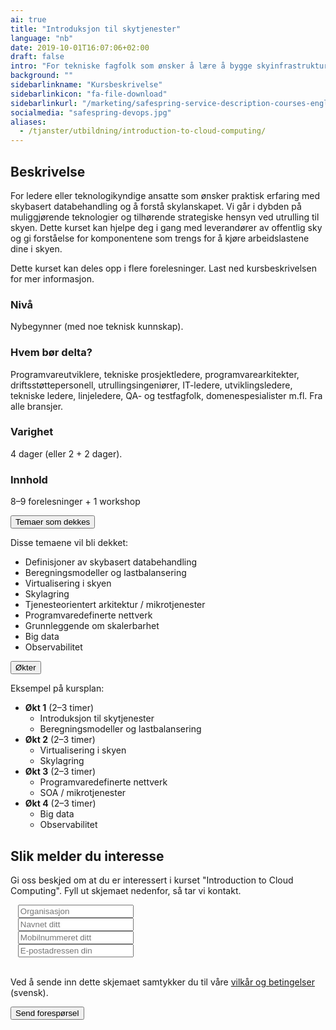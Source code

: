 ```yaml
---
ai: true
title: "Introduksjon til skytjenester"
language: "nb"
date: 2019-10-01T16:07:06+02:00
draft: false
intro: "For tekniske fagfolk som ønsker å lære å bygge skyinfrastruktur."
background: ""
sidebarlinkname: "Kursbeskrivelse"
sidebarlinkicon: "fa-file-download"
sidebarlinkurl: "/marketing/safespring-service-description-courses-english.pdf"
socialmedia: "safespring-devops.jpg"
aliases:
  - /tjanster/utbildning/introduction-to-cloud-computing/
---
```

## Beskrivelse

For ledere eller teknologikyndige ansatte som ønsker praktisk erfaring med skybasert databehandling og å forstå skylanskapet. Vi går i dybden på muliggjørende teknologier og tilhørende strategiske hensyn ved utrulling til skyen. Dette kurset kan hjelpe deg i gang med leverandører av offentlig sky og gi forståelse for komponentene som trengs for å kjøre arbeidslastene dine i skyen.

Dette kurset kan deles opp i flere forelesninger. Last ned kursbeskrivelsen for mer informasjon.

### Nivå

Nybegynner (med noe teknisk kunnskap).

### Hvem bør delta?

Programvareutviklere, tekniske prosjektledere, programvarearkitekter, driftsstøttepersonell, utrullingsingeniører, IT-ledere, utviklingsledere, tekniske ledere, linjeledere, QA- og testfagfolk, domenespesialister m.fl. Fra alle bransjer.

### Varighet

4 dager (eller 2 + 2 dager).

### Innhold

8–9 forelesninger + 1 workshop

<div class="accordion-box">
<button class="accordion">Temaer som dekkes</button>
<div class="panel content-body">
<p>Disse temaene vil bli dekket:</p>
<ul>
<li>Definisjoner av skybasert databehandling</li>
<li>Beregningsmodeller og lastbalansering</li>
<li>Virtualisering i skyen</li>
<li>Skylagring</li>
<li>Tjenesteorientert arkitektur / mikrotjenester</li>
<li>Programvaredefinerte nettverk</li>
<li>Grunnleggende om skalerbarhet</li>
<li>Big data</li>
<li>Observabilitet</li>
</ul>
<div class="pb-3"> </div>
</div>
</div>

<div class="accordion-box">
<button class="accordion">Økter</button>
<div class="panel content-body">
<p>Eksempel på kursplan:</p>
<ul>
<li><b>Økt 1</b> (2–3 timer)
<ul>
<li>Introduksjon til skytjenester</li>
<li>Beregningsmodeller og lastbalansering</li>
</ul></li>
<li><b>Økt 2</b> (2–3 timer)
<ul>
<li>Virtualisering i skyen</li>
<li>Skylagring</li>
</ul></li>
<li><b>Økt 3</b> (2–3 timer)
<ul>
<li>Programvaredefinerte nettverk</li>
<li>SOA / mikrotjenester</li>
</ul></li>
<li><b>Økt 4</b> (2–3 timer)
<ul>
<li>Big data</li>
<li>Observabilitet</li>
</ul></li>
</ul>
<div class="pb-3"> </div>
</div>
</div>

<script>
var acc = document.getElementsByClassName("accordion");
var i;

for (i = 0; i < acc.length; i++) {
  acc[i].addEventListener("click", function() {
    this.classList.toggle("active-utbildning");
    var panel = this.nextElementSibling;
    if (panel.style.maxHeight) {
      panel.style.maxHeight = null;
    } else {
      panel.style.maxHeight = panel.scrollHeight + "px";
    }
  });
}
</script>

## Slik melder du interesse

Gi oss beskjed om at du er interessert i kurset "Introduction to Cloud Computing". Fyll ut skjemaet nedenfor, så tar vi kontakt.

<script src="//twitter.github.io/typeahead.js/releases/latest/typeahead.bundle.js"></script>
<style>
  .twitter-typeahead .tt-hint{color:#195f8c}.twitter-typeahead .tt-menu{max-height:300px;overflow:auto;border:1px solid #195f8c;border-top:none;border-radius:0 0 25px 25px;width:298px;margin:-7px 0 0 -52px}.twitter-typeahead .tt-suggestion{background-color:#fafefe;padding:5px 10px;color:#323232}.tt-suggestion:first-child{margin:7px 0 0 0;padding-top:10px}.tt-suggestion:last-child{padding-bottom:20px}.twitter-typeahead .tt-suggestion:hover{background-color:#fafefe;color:#195f8c}
</style>
<script>
  jQuery(document).ready(function(){var t=null,a=jQuery("#up-client-name-input");if(a.length){var i=jQuery("<input type='hidden' name='Client.dunsNo' />"),e=jQuery("<b id='up-client-spinner' class='fa fa-refresh fa-spin' />");e.hide(),a.after(i),a.after(e),a.typeahead({hint:!0,highlight:!0,minLength:3},{name:"clients",limit:25,source:function(e,n,a){t&&clearTimeout(t),t=setTimeout(function(){$.ajax({type:"GET",url:"https://power.upsales.com/api/external/soliditet/clientSearch?name="+e,success:function(e){a(e.data)},error:function(e){}})},200)},templates:{suggestion:function(e){return"<div><div>"+e.name+"</div><span style='color: #323232; font-size: 10px;'>"+e.city+"</span></div>"}}}).bind("typeahead:autocompleted",function(e,n){a.typeahead("val",n.name),i.val(n.dunsNo),a.blur()}).bind("typeahead:select",function(e,n){a.typeahead("val",n.name),i.val(n.dunsNo)}).bind("typeahead:cursorchange",function(e,n){a.typeahead("val",n.name),i.val(n.dunsNo)}).on("typeahead:asyncrequest",function(){e.show()}).on("typeahead:asynccancel typeahead:asyncreceive",function(){e.hide()})}});
</script>
<form id="up-form" name="form_9549ue770a5b7152b4b9796393b0943084e71" action="https://power.upsales.com/api/external/formSubmit" method="POST">
  <div class="form"><i class="fas fa-briefcase"></i>&nbsp;&nbsp;&nbsp;<input maxlength="512" type="text" id="up-client-name-input" name="Client.name" required="" placeholder="Organisasjon"></div>
  <div class="form"><i class="fas fa-user-tie"></i>&nbsp;&nbsp;&nbsp;<input maxlength="512" type="text" name="Contact.name" required="" placeholder="Navnet ditt"></div>
  <div class="form"><i class="fas fa-mobile-alt"></i>&nbsp;&nbsp;&nbsp;<input maxlength="512" type="text" name="Contact.cellPhone" required="" placeholder="Mobilnummeret ditt"></div>
  <div class="form"><i class="fas fa-envelope"></i>&nbsp;&nbsp;&nbsp;<input maxlength="512" type="email" id="up-email-input" autocomplete="off" name="Contact.email" required="required" placeholder="E-postadressen din"></div>
  <input type="hidden" value="Introduction to Cloud Computing" name="Extra.1570014130220" checked>
	<!-- REQUIRED FIELDS -->
  <input type="hidden" name="formCid" value="9549">
	<input type="hidden" name="formId" value="9549ue770a5b7152b4b9796393b0943084e71">
	<input type="hidden" name="isFrame" value="false">
	<input type="text" value="" name="validation" style="display: none;">
	<!-- END OF REQUIRED FIELDS -->
  <br>
	<p>Ved å sende inn dette skjemaet samtykker du til våre <a href="/dokument/personuppgiftshantering/" target="_blank">vilkår og betingelser</a> (svensk).</p>
	<button type="submit" class="button">Send forespørsel</button>
</form>
<script>(function(){var form = document.getElementById("up-form");if(form) {form.addEventListener("submit", function(ev) {var button = ev.target.querySelector("button[type=submit]");if(button) {button.disabled = true;}});}})();</script>